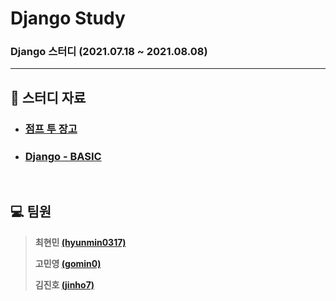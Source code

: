 # Django Study
### Django 스터디 (2021.07.18 ~ 2021.08.08)

---

##  :book: 스터디 자료

* ### [점프 투 장고](https://wikidocs.net/book/4223)

* ### [Django - BASIC](https://www.notion.so/4eed5a2343bb4f09874fe6c56ea4ace8?v=138c8b8b488e42b6a2cc603714db9e4f)

<br>

## :computer: 팀원

> **최현민 [(hyunmin0317)](https://github.com/hyunmin0317?tab=repositories)**
>
> **고민영 [(gomin0)](https://github.com/gomin0)**
>
> **김진호 [(jinho7)](https://github.com/jinho7)**
